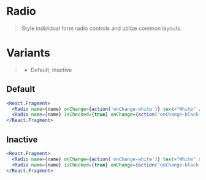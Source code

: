 # Radio

> Style individual form radio controls and utilize common layouts.

# Variants

> - Default, Inactive

## Default

```jsx
<React.Fragment>
  <Radio name={name} onChange={action('onChange-white')} text="White" />
  <Radio name={name} isChecked={true} onChange={action('onChange-black')} text="Black" />
</React.Fragment>
```

## Inactive

```jsx
<React.Fragment>
  <Radio name={name} onChange={action('onChange-white')} text="White" state={radioState.inactive} />
  <Radio name={name} isChecked={true} onChange={action('onChange-black')} text="Black" state={radioState.inactive} />
</React.Fragment>
```
